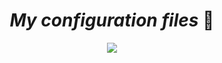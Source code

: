 <h1 align="center"><i>My configuration files</i> 🌹</h1>

<p align="center">
  <img src="https://github.com/user-attachments/assets/a3516066-29a5-48ef-8fe8-653e4cfcb804">
</p>
